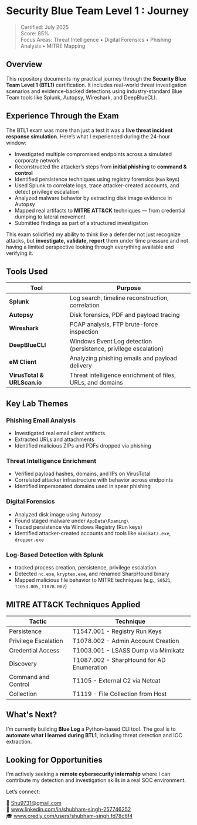 
# Security Blue Team Level 1 : Journey

> Certified: July 2025  
> Score: 85%  
> Focus Areas: Threat Intelligence • Digital Forensics • Phishing Analysis • MITRE Mapping

## Overview

This repository documents my practical journey through the **Security Blue Team Level 1 (BTL1)** certification. It includes real-world threat investigation scenarios and evidence-backed detections using industry-standard Blue Team tools like Splunk, Autopsy, Wireshark, and DeepBlueCLI.


## Experience Through the Exam

The BTL1 exam was more than just a test it was a **live threat incident response simulation**. Here’s what I experienced during the 24-hour window:

- Investigated multiple compromised endpoints across a simulated corporate network
- Reconstructed the attacker’s steps from **initial phishing** to **command & control**
- Identified persistence techniques using registry forensics (`Run` keys)
- Used Splunk to correlate logs, trace attacker-created accounts, and detect privilege escalation
- Analyzed malware behavior by extracting disk image evidence in Autopsy
- Mapped real artifacts to **MITRE ATT&CK** techniques — from credential dumping to lateral movement
- Submitted findings as part of a structured investigation

This exam solidified my ability to think like a defender not just recognize attacks, but **investigate, validate, report** them under time pressure and not having a limited perspective looking through everything available and verifying it.

## Tools Used

| Tool | Purpose |
|------|---------|
| **Splunk** | Log search, timeline reconstruction, correlation |
| **Autopsy** | Disk forensics, PDF and payload tracing |
| **Wireshark** | PCAP analysis, FTP brute-force inspection |
| **DeepBlueCLI** | Windows Event Log detection (persistence, privilege escalation) |
| **eM Client** | Analyzing phishing emails and payload delivery |
| **VirusTotal & URLScan.io** | Threat intelligence enrichment of files, URLs, and domains |

## Key Lab Themes

### Phishing Email Analysis
- Investigated real email client artifacts
- Extracted URLs and attachments
- Identified malicious ZIPs and PDFs dropped via phishing

### Threat Intelligence Enrichment
- Verified payload hashes, domains, and IPs on VirusTotal
- Correlated attacker infrastructure with behavior across endpoints
- Identified impersonated domains used in spear phishing

### Digital Forensics
- Analyzed disk image using Autopsy
- Found staged malware under `AppData\Roaming\`
- Traced persistence via Windows Registry (Run keys)
- Identified attacker-created accounts and tools like `mimikatz.exe`, `dropper.exe`

### Log-Based Detection with Splunk
- tracked process creation, persistence, privilege escalation
- Detected `nc.exe`, `kryptex.exe`, and renamed SharpHound binary
- Mapped malicious file behavior to MITRE techniques (e.g., `S0521`, `T1053.005`, `T1078.002`)

## MITRE ATT&CK Techniques Applied

| Tactic | Technique |
|--------|-----------|
| Persistence | T1547.001 - Registry Run Keys |
| Privilege Escalation | T1078.002 - Admin Account Creation |
| Credential Access | T1003.001 - LSASS Dump via Mimikatz |
| Discovery | T1087.002 - SharpHound for AD Enumeration |
| Command and Control | T1105 - External C2 via Netcat |
| Collection | T1119 - File Collection from Host |

## What's Next?

I’m currently building **Blue Log** a Python-based CLI tool.
The goal is to **automate what I learned during BTL1**, including threat detection and IOC extraction.

## Looking for Opportunities

I'm actively seeking a **remote cybersecurity internship** where I can contribute my detection and investigation skills in a real SOC environment.

Let’s connect:

📧 Shu9731@gmail.com  
🔗 www.linkedin.com/in/shubham-singh-257746252  
🎓 www.credly.com/users/shubham-singh.fd78c6f4
